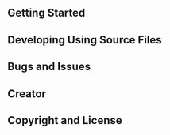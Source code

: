 ## Getting Started

## Developing Using Source Files

## Bugs and Issues

## Creator

## Copyright and License
